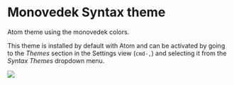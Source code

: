 # Monovedek Syntax theme

Atom theme using the monovedek colors.

This theme is installed by default with Atom and can be activated by going to
the _Themes_ section in the Settings view (`cmd-,`) and selecting it from the
_Syntax Themes_ dropdown menu.

![](https://example.com/test.png)

